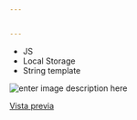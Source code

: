 ```yaml
---


---
```


<ul>
<li>JS</li>
<li>Local Storage</li>
<li>String template</li>
</ul>
<p><img src="https://firebasestorage.googleapis.com/v0/b/laradex-2bcb4.appspot.com/o/Screenshot_2020-10-26_23-44-21.png?alt=media&amp;token=aa5b06a2-8420-467c-b14c-7a04ba700998" alt="enter image description here"></p>
<p><a href="https://rubeeengm.github.io/catalog-js/">Vista previa</a></p>

